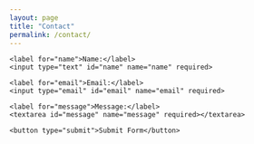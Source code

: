 ```yaml
---
layout: page
title: "Contact"
permalink: /contact/
---
```


<form action="https://api.web3forms.com/submit" method="POST">
    <input type="hidden" name="access_key" value="YOUR_ACCESS_KEY_HERE">

    <label for="name">Name:</label>
    <input type="text" id="name" name="name" required>

    <label for="email">Email:</label>
    <input type="email" id="email" name="email" required>

    <label for="message">Message:</label>
    <textarea id="message" name="message" required></textarea>

    <button type="submit">Submit Form</button>
</form>
